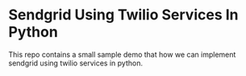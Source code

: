 # Sendgrid Using Twilio Services In Python
This repo contains a small sample demo that how we can implement sendgrid using twilio services in python.
